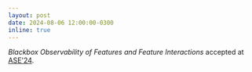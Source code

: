 ```yaml
---
layout: post
date: 2024-08-06 12:00:00-0300
inline: true
---
```


_Blackbox Observability of Features and Feature Interactions_ accepted at [ASE'24](https://conf.researchr.org/track/ase-2024/ase-2024-research).